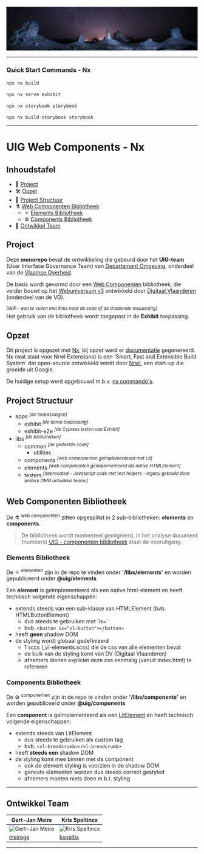 ![omgeving](docs/image/omgeving.png)

<hr>

### Quick Start Commands - Nx
```
npx nx build
```
```
npx nx serve exhibit
```
```
npx nx storybook storybook 
```
```
npx nx build-storybook storybook 
```
<hr>

# UIG Web Components - Nx

## Inhoudstafel

- 🚀 [Project](#project)
- 🛠 [Opzet](#opzet)
- 📒 [Project Structuur](#project-structuur)
- ⚗ [Web Componenten Bibliotheek](#web-componenten-bibliotheek)
    - ⚛ [Elements Bibliotheek](#elements-bibliotheek)
    - ⚙ [Components Bibliotheek](#components-bibliotheek)
- 👥 [Ontwikkel Team](#ontwikkel-team)

## Project

Deze __monorepo__ bevat de ontwikkeling die gebeurd door het __UIG-team__ (User Interface Governance Team)
van [Departement Omgeving](https://omgeving.vlaanderen.be/), onderdeel van
de [Vlaamse Overheid](https://www.vlaanderen.be/).

De basis wordt gevormd door een [Web Componenten](https://developer.mozilla.org/en-US/docs/Web/Web_Components)
bibliotheek, die verder bouwt op het [Webuniversum v3](https://overheid.vlaanderen.be/webuniversum/v3/) ontwikkeld
door [Digitaal Vlaanderen](https://www.vlaanderen.be/digitaal-vlaanderen) (onderdeel van de VO).

<sup>_[WIP - aan te vullen met links naar de code of de draaiende toepassing]_</sup>\
Het gebruik van de bibliotheek wordt toegepast in de __Exhibit__ toepassing.

## Opzet

Dit project is opgezet met [Nx](https://nx.dev/), bij opzet werd er [documentatie](docs/md/nx-nrwl.md) gegenereerd.
Nx (wat staat voor Nrwl Extensions) is een 'Smart, Fast and Extensible Build System' dat open-source ontwikkeld wordt
door [Nrwl](https://github.com/nrwl), een start-up die groeide uit Google.

De huidige setup werd opgebouwd m.b.v. [nx commando's](docs/md/nx-setup.md).

## Project Structuur

- apps <sup>_[de toepassingen]_</sup>
    - exhibit <sup>_[de demo toepassing]_</sup>
    - exhibit-e2e <sup>_[de Cypress testen van Exhibit]_</sup>
- libs <sup>_[de bibliotheken]_</sup>
    - common <sup>_[de gedeelde code]_</sup>
        - utilities
    - components <sup>_[web componenten geïmplementeerd met Lit]_</sup>
    - elements <sup>_[web componenten geïmplementeerd als native HTMLElement]_</sup>
    - testers <sup>_[deprecated - Javascript code met test helpers - legacy gebruikt door andere OMG ontwikkel teams]_</sup>

## Web Componenten Bibliotheek

De ⚗ <sup>web componenten</sup> zitten opgesplitst in 2 sub-bibliotheken: __elements__ en __components__.

> De bibliotheek wordt momenteel gemigreerd, in het analyse document
> (numbers) [UIG - componenten bibliotheek](docs/numbers/UIG%20-%20componenten%20bibliotheek.numbers) staat de
> vooruitgang.

### Elements Bibliotheek

De ⚛ <sup>elementen</sup> zijn in de repo te vinden onder __'/libs/elements'__ en worden gepubliceerd onder __@uig/elements__

Een __element__ is geïmplementeerd als een native html-element en heeft technisch volgende eigenschappen:
- extends steeds van een sub-klasse van HTMLElement (bvb. HTMLButtonElement)
  - dus steeds te gebruiken met 'is='
  - bvb. `<button is="vl-button"></button>`
- heeft __geen__ shadow DOM
- de styling wordt globaal gedefinieerd
  - 1 sccs (_vl-elements.scss) die de css van alle elementen bevat
  - de bulk van de styling komt van DV (Digitaal Vlaanderen)
  - afnemers dienen expliciet deze css eenmalig (vanuit index.html) te refereren

### Components Bibliotheek

De ⚙ <sup>componenten</sup> zijn in de repo te vinden onder __'/libs/components'__ en worden gepubliceerd onder __@uig/components__

Een __component__ is geïmplementeerd als een [LitElement](https://lit.dev/docs/api/LitElement/) en heeft technisch volgende eigenschappen:
- extends steeds van LitElement
  - dus steeds te gebruiken als custom tag
  - bvb. `<vl-breadcrumb></vl-breadcrumb>`
- heeft __steeds een__ shadow DOM
- de styling komt mee binnen met de component
  - ook de element styling is voorzien in de shadow DOM
  - geneste elementen worden dus steeds correct gestyled
  - afnemers moeten niets doen m.b.t. styling

<hr>

## Ontwikkel Team

| Gert-Jan Meire                                                            | Kris Speltincx                                                             |
|---------------------------------------------------------------------------|----------------------------------------------------------------------------|
| ![Gert-Jan Meire](https://avatars.githubusercontent.com/u/30627591?s=160) | ![Kris Speltincx](https://avatars.githubusercontent.com/u/110020569?s=160) |
| [meirege](https://github.com/meirege)                                     | [kspeltix](https://github.com/kspeltix)                                    |

<hr>

